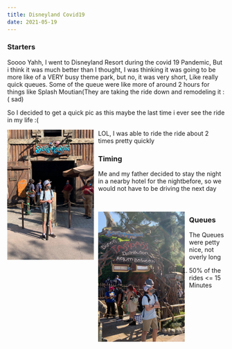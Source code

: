 ```yaml
---
title: Disneyland Covid19
date: 2021-05-19
---
```


### Starters
Soooo Yahh, I went to Disneyland Resort during the covid 19 Pandemic, But i think it was much better than I thought, I was thinking it was going to be more like of a VERY busy theme park, but no, it was very short, Like really quick queues. Some of the queue were like more of around 2 hours for things like Splash Moutian(They are taking the ride down and remodeling it :( sad)

So I decided to get a quick pic as this maybe the last time i ever see the ride in my life :(

<img src="https://github.com/nolant108/website-engine/blob/master/cdn/disney/IMG_8964.JPG?raw=true"
     alt="splash"
     style="float: left; margin-right: 10px;"
     width="200" 
     height="300" />

LOL, I was able to ride the ride about 2 times pretty quickly

### Timing
Me and my father decided to stay the night in a nearby hotel for the nightbefore, so we would not have to be driving the next day

<br>

<img src="cdn/disney/IMG_8950.jpg"
     alt="splash"
     style="float: left; margin-right: 10px;"
     width="200" 
     height="300" />

### Queues
The Queues were petty nice, not overly long
1. 50% of the rides <= 15 Minutes 